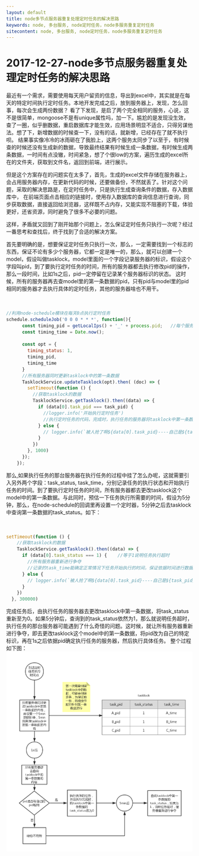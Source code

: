 ```yaml
---
layout: default
title: node多节点服务器重复处理定时任务的解决思路
keywords: node, 多台服务, node定时任务，node多服务重复定时任务
sitecontent: node, 多台服务, node定时任务，node多服务重复定时任务
---
```



2017-12-27-node多节点服务器重复处理定时任务的解决思路
===================
最近有一个需求，需要使用每天用户留资的信息，导出到excel中，其实就是在每天的特定时间执行定时任务。本地开发完成之后，放到服务器上，发现，怎么回事，每次会生成两份数据？
看了下发现，是启了两个完全相同的服务，心说，这不是很简单，mongoose不是有unique属性吗，加一下。尴尬的是发现没生效，查了一圈，似乎删数据，重启数据库才能生效，应用场景明显不适合，只得另谋他法。想了下，新增数据的时候查一下，没有的话，就新增，已经存在了就不执行呗。
结果事实像冷冷的冰雨砸在了我脸上，这两个服务太同步了以至于，有时候查的时候还没有生成新的数据，导致最终结果有时候生成一条数据，有时候生成两条数据，一时间有点没辙，时间紧急，想了个很low的方案，遍历生成的excel所在的文件夹，获取到文件名，返回到前端，进行展示。

但是这个方案存在的问题实在太多了，首先，生成的excel文件存储在服务器上，会占用服务器内存，在更新代码的时候，还要做备份，不然就丢了。针对这个问题，采取的解决思路是，在定时任务中，只是执行生成查询条件的数据，存入数据库中，
在前端页面点击相应的链接时，使用存入数据库的查询信息进行查询，同步获取数据，直接返回给浏览器，这样既不占内存，又能实现不阻塞的下载，体验更好，还省资源，同时避免了很多不必要的问题。

这样，矛盾就又回到了刚开始那个问题上，怎么保证定时任务只执行一次呢？经过一番思考和查找后，终于找到了合适的解决方案。

首先要明确的是，想要保证定时任务只执行一次，那么，一定需要找到一个标志的东西，保证不论有多少个服务器，它都一定是唯一的，那么，就可以创建一个model，假设叫做tasklock，model里面的一个字段记录服务器的标识，假设这个字段叫pid，到了要执行定时任务的时间，所有的服务器都去执行修改pid的操作，那么一段时间，比如1s之后，pid一定停留在记录某个服务器标识的状态。
这时候，所有的服务器再去查model里的第一条数据的pid，只有pid与model里的pid相同的服务器才去执行具体的定时任务，其他的服务器啥也不用干。

```javascript


//利用node-schedule模块在每天0点执行定时任务
schedule.scheduleJob('0 0 0 * * *', function(){
      const timing_pid = getLocalIps() + '_' + process.pid;   //每个服务的唯一标识
      const timing_time = Date.now();

      const opt = {
        timing_status: 1,
        timing_pid,
        timing_time
      }
      //所有服务器同时更新tasklock中的第一条数据
      TasklockService.updateTasklock(opt).then( (doc) => {
        setTimeout(function () {
          //获取tasklock的数据
          TasklockService.getTasklock().then((data) => {
            if (data[0].task_pid === task_pid) {
              //logger.info('开始执行定时任务')
              //执行定时任务的代码，完成时，执行任务的服务器将tasklock中第一条数据的task_status改回0
            } else {
              // logger.info(`被人抢了啊${data[0].task_pid}----自己是${task_pid}`)
            }
          })
        }, 1000)
      });
    });

```

那么,如果执行任务的那台服务器在执行任务的过程中挂了怎么办呢，这就需要引入另外两个字段：task_status, task_time，分别记录任务的执行状态和开始执行任务的时间。到了要执行定时任务的时间，所有服务器都去更改tasklock这个model中的第一条数据。与此同时，预估一下任务执行所需要的时间，假设为5分钟，那么，在node-schedule的回调里再设置一个定时器，5分钟之后去tasklock中查询第一条数据的task_status。如下：

```javascript


setTimeout(function () {
    //获取tasklock的数据
    TasklockService.getTasklock().then((data) => {
      if (data[0].task_status === 1) {    //等于1说明任务执行超时
        //所有服务器重新进行争夺
        //记录的task_time能确定正常情况下任务开始执行的时间，保证依据时间进行数据查询时，能依据该时间点准确确定时间范围，避免查询数据时有遗漏
      } else {
        // logger.info(`被人抢了啊${data[0].task_pid}----自己是${task_pid}`)
      }
    })
  }, 300000)
```
完成任务后，由执行任务的服务器去更改tasklock中第一条数据，将task_status重新至为0。如果5分钟后，查询到的task_status依然为1，那么就说明任务超时，执行任务的那台服务器可能遇到了什么奇怪的问题。这时候，就让所有服务器重新进行争夺，即去更改tasklock这个model中的第一条数据，将pid改为自己的特定标识，再在1s之后依据pid确定执行任务的服务器，然后执行具体任务。
整个过程如下图：
![timingtask](https://raw.githubusercontent.com/wznonstop/wznonstop.github.io/master/images/timingtask0.png)



